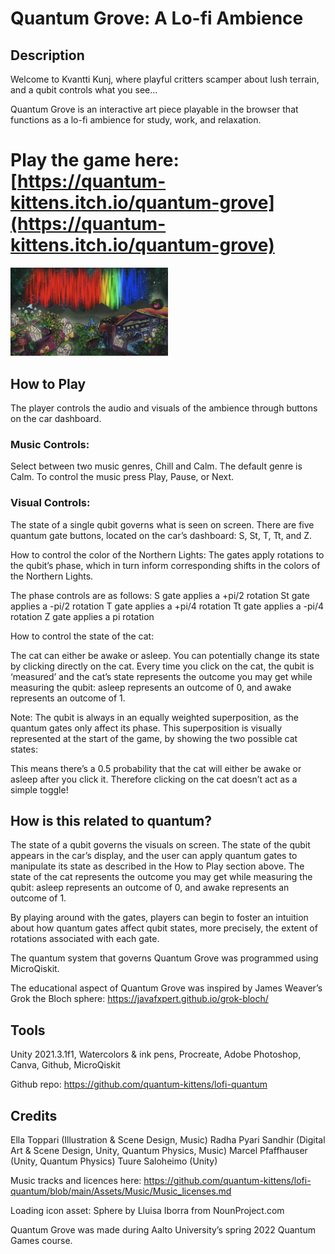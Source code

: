 # Quantum Grove: A Lo-fi Ambience

## Description
Welcome to Kvantti Kunj, where playful critters scamper about lush terrain, and a qubit controls what you see…

Quantum Grove is an interactive art piece playable in the browser that functions as a lo-fi ambience for study, work, and relaxation. 

# Play the game here: [https://quantum-kittens.itch.io/quantum-grove](https://quantum-kittens.itch.io/quantum-grove)

<img src="https://github.com/quantum-kittens/lofi-quantum/blob/main/Assets/Graphics/Screenshots/Screenshot1.png" width="50%"  />

## How to Play
The player controls the audio and visuals of the ambience through buttons on the car dashboard.

### Music Controls:
 
Select between two music genres, Chill and Calm. The default genre is Calm. To control the music press Play, Pause, or Next.

### Visual Controls:
 
The state of a single qubit governs what is seen on screen. 
There are five quantum gate buttons, located on the car’s dashboard: S, St, T, Tt, and Z.
 
How to control the color of the Northern Lights:
The gates apply rotations to the qubit’s phase, which in turn inform corresponding shifts in the colors of the Northern Lights.
 
The phase controls are as follows:
S gate applies a +pi/2 rotation
St gate applies a -pi/2 rotation
T gate applies a +pi/4 rotation
Tt gate applies a -pi/4 rotation
Z gate applies a pi rotation


How to control the state of the cat:

The cat can either be awake or asleep. You can potentially change its state by clicking directly on the cat. Every time you click on the cat, the qubit is ‘measured’ and the cat’s state represents the outcome you may get while measuring the qubit: asleep represents an outcome of 0, and awake represents an outcome of 1.

Note: The qubit is always in an equally weighted superposition, as the quantum gates only affect its phase. This superposition is visually represented at the start of the game, by showing the two possible cat states:

This means there’s a 0.5 probability that the cat will either be awake or asleep after you click it. Therefore clicking on the cat doesn’t act as a simple toggle!


## How is this related to quantum?

The state of a qubit governs the visuals on screen. The state of the qubit appears in the car’s display, and the user can apply quantum gates to manipulate its state as described in the How to Play section above. The state of the cat represents the outcome you may get while measuring the qubit: asleep represents an outcome of 0, and awake represents an outcome of 1.

By playing around with the gates, players can begin to foster an intuition about how quantum gates affect qubit states, more precisely, the extent of rotations associated with each gate.

The quantum system that governs Quantum Grove was programmed using MicroQiskit.

The educational aspect of Quantum Grove was inspired by James Weaver’s Grok the Bloch sphere: https://javafxpert.github.io/grok-bloch/



## Tools
Unity 2021.3.1f1, Watercolors & ink pens, Procreate, Adobe Photoshop, Canva, Github, MicroQiskit

Github repo: https://github.com/quantum-kittens/lofi-quantum


## Credits
Ella Toppari (Illustration & Scene Design, Music)
Radha Pyari Sandhir (Digital Art & Scene Design, Unity, Quantum Physics, Music)
Marcel Pfaffhauser (Unity, Quantum Physics)
Tuure Saloheimo (Unity)

Music tracks and licences here: https://github.com/quantum-kittens/lofi-quantum/blob/main/Assets/Music/Music_licenses.md

Loading icon asset: Sphere by Lluisa Iborra from NounProject.com

Quantum Grove was made during Aalto University’s spring 2022 Quantum Games course.



